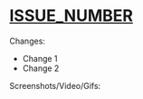 # [ISSUE_NUMBER](https://github.com/ithaca-protocol/ithaca-interface/issues/ISSUE_NUMBER)

Changes:

- Change 1
- Change 2

Screenshots/Video/Gifs:
